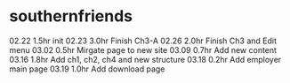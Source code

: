 # southernfriends

02.22	1.5hr		init
02.23	3.0hr		Finish Ch3-A
02.26	2.0hr		Finish Ch3 and Edit menu
03.02	0.5hr		Mirgate page to new site
03.09	0.7hr		Add new content
03.16	1.8hr		Add ch1, ch2, ch4 and new structure
03.18	0.2hr		Add employer main page
03.19	1.0hr		Add download page
